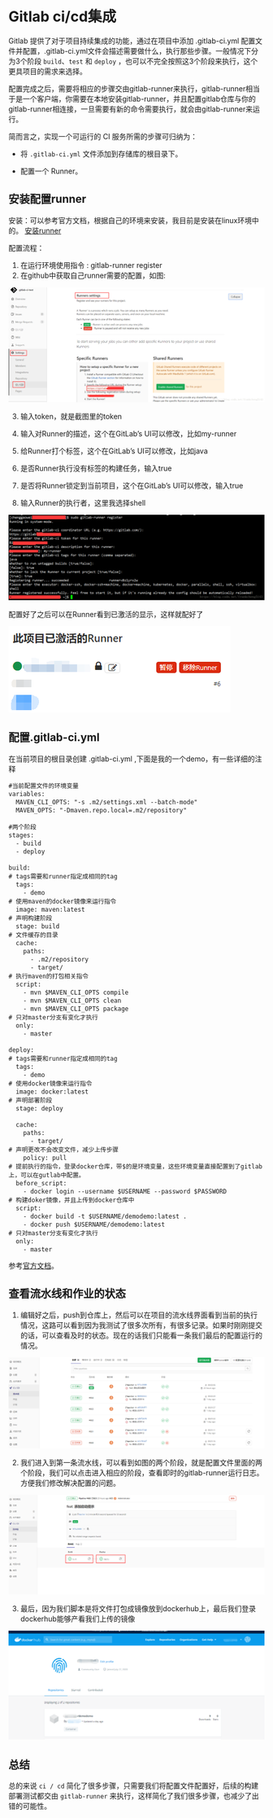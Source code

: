 # Gitlab ci/cd集成

Gitlab 提供了对于项目持续集成的功能，通过在项目中添加 .gitlab-ci.yml 配置文件并配置，.gitlab-ci.yml文件会描述需要做什么，执行那些步骤。一般情况下分为3个阶段 `build`、`test` 和 `deploy` ，也可以不完全按照这3个阶段来执行，这个更具项目的需求来选择。

配置完成之后，需要将相应的步骤交由gitlab-runner来执行，gitlab-runner相当于是一个客户端，你需要在本地安装gitlab-runner，并且配置gitlab仓库与你的gitlab-runner相连接，一旦需要有新的命令需要执行，就会由gitlab-runner来运行。

简而言之，实现一个可运行的 CI 服务所需的步骤可归纳为：

- 将 `.gitlab-ci.yml` 文件添加到存储库的根目录下。

- 配置一个 Runner。

  

## 安装配置runner

安装：可以参考官方文档，根据自己的环境来安装，我目前是安装在linux环境中的。 [安装runner](https://links.jianshu.com/go?to=https%3A%2F%2Fdocs.gitlab.com%2Frunner%2Finstall%2F)



配置流程：

1. 在运行环境使用指令 : gitlab-runner register
2. 在github中获取自己runner需要的配置，如图:

![图片](./image/20180407002653900.png)

3. 输入token，就是截图里的token

4. 输入对Runner的描述，这个在GitLab’s UI可以修改，比如my-runner

5. 给Runner打个标签，这个在GitLab’s UI可以修改，比如java

6. 是否Runner执行没有标签的构建任务，输入true

7. 是否将Runner锁定到当前项目，这个在GitLab’s UI可以修改，输入true

8. 输入Runner的执行者，这里我选择shell

![图片](./image/20180407003631591.png)

配置好了之后可以在Runner看到已激活的显示，这样就配好了

![图片](./image/QQ截图20200729104847.png)



## 配置.gitlab-ci.yml

在当前项目的根目录创建 .gitlab-ci.yml ,下面是我的一个demo，有一些详细的注释

```
#当前配置文件的环境变量
variables:
  MAVEN_CLI_OPTS: "-s .m2/settings.xml --batch-mode"
  MAVEN_OPTS: "-Dmaven.repo.local=.m2/repository"

#两个阶段
stages:
  - build
  - deploy

build:
# tags需要和runner指定成相同的tag
  tags:
    - demo
# 使用maven的docker镜像来运行指令
  image: maven:latest
# 声明构建阶段
  stage: build
# 文件缓存的目录
  cache:
    paths:
      - .m2/repository
      - target/
# 执行maven的打包相关指令
  script:
    - mvn $MAVEN_CLI_OPTS compile
    - mvn $MAVEN_CLI_OPTS clean
    - mvn $MAVEN_CLI_OPTS package
# 只对master分支有变化才执行
  only:
    - master

deploy:
# tags需要和runner指定成相同的tag
  tags:
    - demo
# 使用docker镜像来运行指令
  image: docker:latest
# 声明部署阶段
  stage: deploy

  cache:
    paths:
      - target/
# 声明更改不会改变文件，减少上传步骤
    policy: pull
# 提前执行的指令，登录docker仓库，带$的是环境变量，这些环境变量直接配置到了gitlab上，可以在gutlab中配置。
  before_script:
    - docker login --username $USERNAME --password $PASSWORD
# 构建doker镜像，并且上传到docker仓库中
  script:
    - docker build -t $USERNAME/demodemo:latest .
    - docker push $USERNAME/demodemo:latest
# 只对master分支有变化才执行
  only:
    - master
```

参考[官方文档](https://docs.gitlab.com/ee/ci/yaml/README.html)。



## 查看流水线和作业的状态



1. 编辑好之后，push到仓库上，然后可以在项目的流水线界面看到当前的执行情况，这路可以看到因为我测试了很多次所有，有很多记录。如果时刚刚提交的话，可以查看及时的状态。现在的话我们只能看一条我们最后的配置运行的情况。

![图片](./image/QQ图片20200729111820.png)



2. 我们进入到第一条流水线，可以看到如图的两个阶段，就是配置文件里面的两个阶段，我们可以点击进入相应的阶段，查看即时的gitlab-runner运行日志。方便我们修改解决配置的问题。

![图片](./image/QQ图片20200729112257.png)



3. 最后，因为我们脚本是将文件打包成镜像放到dockerhub上，最后我们登录dockerhub能够产看我们上传的镜像

![图片](./image/QQ截图20200729113155.png)

## 总结

总的来说 `ci / cd` 简化了很多步骤，只需要我们将配置文件配置好，后续的构建部署测试都交由  `gitlab-runner` 来执行，这样简化了我们很多步骤，也减少了出错的可能性。
